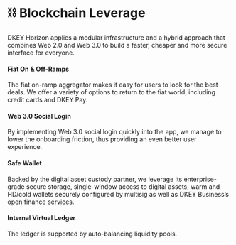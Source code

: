 # ⛓ Blockchain Leverage

DKEY Horizon applies a modular infrastructure and a hybrid approach that combines Web 2.0 and Web 3.0 to build a faster, cheaper and more secure interface for everyone.



#### Fiat On & Off-Ramps&#x20;

The fiat on-ramp aggregator makes it easy for users to look for the best deals. We offer a variety of options to return to the fiat world, including credit cards and DKEY Pay.



#### Web 3.0 Social Login&#x20;

By implementing Web 3.0 social login quickly into the app, we manage to lower the onboarding friction, thus providing an even better user experience.



#### Safe Wallet&#x20;

Backed by the digital asset custody partner, we leverage its enterprise-grade secure storage, single-window access to digital assets, warm and HD/cold wallets securely configured by multisig as well as DKEY Business’s open finance services.



#### Internal Virtual Ledger&#x20;

The ledger is supported by auto-balancing liquidity pools.



